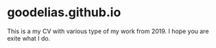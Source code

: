 # goodelias.github.io

This is a my CV with various type of my work from 2019. I hope you are exite what I do.
